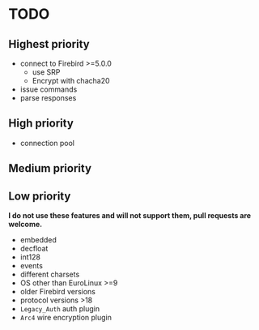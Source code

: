 # TODO

## Highest priority

- connect to Firebird >=5.0.0
  - use SRP
  - Encrypt with chacha20
- issue commands
- parse responses

## High priority

- connection pool

## Medium priority



## Low priority

**I do not use these features and will not support them, pull requests are welcome.**

- embedded
- decfloat
- int128
- events
- different charsets
- OS other than EuroLinux >=9
- older Firebird versions
- protocol versions >18
- `Legacy_Auth` auth plugin
- `Arc4` wire encryption plugin